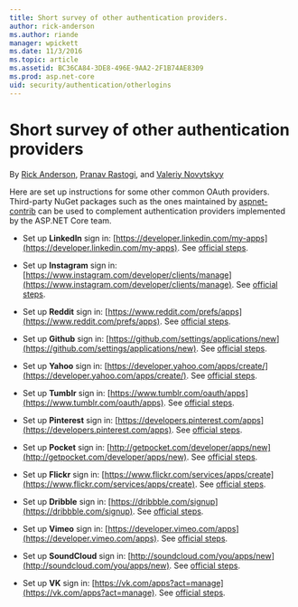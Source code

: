 ```yaml
---
title: Short survey of other authentication providers.
author: rick-anderson
ms.author: riande
manager: wpickett
ms.date: 11/3/2016
ms.topic: article
ms.assetid: BC36CA84-3DE8-496E-9AA2-2F1B74AE8309
ms.prod: asp.net-core
uid: security/authentication/otherlogins
---
```

# Short survey of other authentication providers

<a name=security-authentication-other-logins></a>

By [Rick Anderson](https://twitter.com/RickAndMSFT), [Pranav Rastogi](https://github.com/rustd), and [Valeriy Novytskyy](https://github.com/01binary)

Here are set up instructions for some other common OAuth providers. Third-party NuGet packages such as the ones maintained by [aspnet-contrib](https://www.nuget.org/packages?q=owners%3Aaspnet-contrib+title%3AOAuth) can be used to complement authentication providers implemented by the ASP.NET Core team.

* Set up **LinkedIn** sign in: [https://developer.linkedin.com/my-apps](https://developer.linkedin.com/my-apps). See [official steps](https://developer.linkedin.com/docs/oauth2).

* Set up **Instagram** sign in: [https://www.instagram.com/developer/clients/manage](https://www.instagram.com/developer/clients/manage). See [official steps](https://www.instagram.com/developer/authentication/).

* Set up **Reddit** sign in: [https://www.reddit.com/prefs/apps](https://www.reddit.com/prefs/apps). See [official steps](https://github.com/reddit/reddit/wiki/OAuth2-Quick-Start-Example).

* Set up **Github** sign in: [https://github.com/settings/applications/new](https://github.com/settings/applications/new). See [official steps](https://developer.github.com/v3/oauth/).

* Set up **Yahoo** sign in: [https://developer.yahoo.com/apps/create/](https://developer.yahoo.com/apps/create/). See [official steps](https://developer.yahoo.com/bbauth/user.html).

* Set up **Tumblr** sign in: [https://www.tumblr.com/oauth/apps](https://www.tumblr.com/oauth/apps). See [official steps](https://www.tumblr.com/docs/en/api/v2#auth).

* Set up **Pinterest** sign in: [https://developers.pinterest.com/apps](https://developers.pinterest.com/apps). See [official steps](https://developers.pinterest.com/docs/api/overview/?).

* Set up **Pocket** sign in: [http://getpocket.com/developer/apps/new](http://getpocket.com/developer/apps/new). See [official steps](https://getpocket.com/developer/docs/authentication).

* Set up **Flickr** sign in: [https://www.flickr.com/services/apps/create](https://www.flickr.com/services/apps/create). See [official steps](https://www.flickr.com/services/api/auth.oauth.html).

* Set up **Dribble** sign in: [https://dribbble.com/signup](https://dribbble.com/signup). See [official steps](http://developer.dribbble.com/v1/oauth/).

* Set up **Vimeo** sign in: [https://developer.vimeo.com/apps](https://developer.vimeo.com/apps). See [official steps](https://developer.vimeo.com/api/authentication).

* Set up **SoundCloud** sign in: [http://soundcloud.com/you/apps/new](http://soundcloud.com/you/apps/new). See [official steps](https://developers.soundcloud.com/blog/we-love-oauth-2).

* Set up **VK** sign in: [https://vk.com/apps?act=manage](https://vk.com/apps?act=manage). See [official steps](https://vk.com/pages?oid=-17680044&p=Authorizing_Sites).
